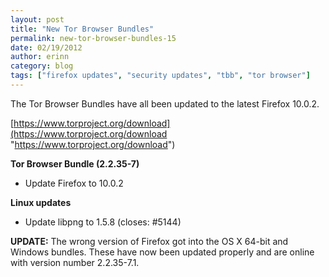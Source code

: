 ```yaml
---
layout: post
title: "New Tor Browser Bundles"
permalink: new-tor-browser-bundles-15
date: 02/19/2012
author: erinn
category: blog
tags: ["firefox updates", "security updates", "tbb", "tor browser"]
---
```


The Tor Browser Bundles have all been updated to the latest Firefox 10.0.2.

[https://www.torproject.org/download](https://www.torproject.org/download "https://www.torproject.org/download")

**Tor Browser Bundle (2.2.35-7)**

- Update Firefox to 10.0.2

**Linux updates**

- Update libpng to 1.5.8 (closes: #5144)

**UPDATE:** The wrong version of Firefox got into the OS X 64-bit and Windows bundles. These have now been updated properly and are online with version number 2.2.35-7.1.

